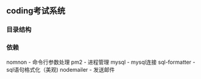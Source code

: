 ## coding考试系统

### 目录结构

### 依赖

nomnon - 命令行参数处理
pm2 - 进程管理
mysql - mysql连接
sql-formatter - sql语句格式化（美观)
nodemailer - 发送邮件